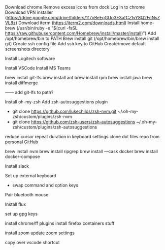 Download chrome
Remove excess icons from dock
Log in to chrome
Download VPN installer (https://drive.google.com/drive/folders/117xBeEqGUo3E3afCz1vY8Q2FcNsZVL8z)
Download iterm (https://iterm2.com/downloads.html)
Install home-brew (/usr/bin/ruby -e "$(curl -fsSL https://raw.githubusercontent.com/Homebrew/install/master/install)”)
Add /opt/homebrew/bin to PATH
Brew install git (/opt/homebrew/bin/brew install git)
Create ssh config file
Add ssh key to GitHub
Create/move default screenshots directory

Install Logitech software

Install VSCode
Install MS Teams

brew install git-lfs
brew install ant
brew install rpm
brew install java
brew install diffmerge

—— add git-lfs to path?

Install oh-my-zsh
Add zsh-autosuggestions plugin
 - git clone https://github.com/lukechilds/zsh-nvm.git ~/.oh-my-zsh/custom/plugins/zsh-nvm
 - git clone https://github.com/zsh-users/zsh-autosuggestions ~/.oh-my-zsh/custom/plugins/zsh-autosuggestions

reduce cursor repeat duration in keyboard settings
clone dot files repo from personal GitHub

brew install nvm
brew install ripgrep
brew install —cask docker
brew install docker-compose

Install slack

Set up external keyboard
 - swap command and option keys

Pair bluetooth mouse

Install flux

set up gpg keys

install chrome/ff plugins
install firefox containers stuff

install zoom
update zoom settings

copy over vscode shortcut



